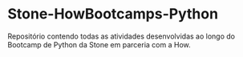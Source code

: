 # Stone-HowBootcamps-Python
Repositório contendo todas as atividades desenvolvidas ao longo do Bootcamp de Python da Stone em parceria com a How. 
